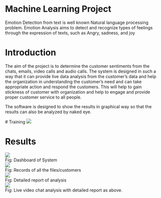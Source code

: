 # Machine Learning Project
Emotion Detection from text is well known Natural language processing problem.
Emotion Analysis aims to detect and recognize types of feelings through the expression of texts, such as
Angry, sadness, and joy
# Introduction
 <p>The aim of the project is to determine the customer sentiments from the chats, emails, video calls and audio calls. The system is designed in such a way that it can provide live data analysis from the customer’s data and help the organization in understanding the customer’s need and can take appropriate action and respond the customers. This will help to gain stickness of customer with organization and help to engage and provide proper customer service to all people.</p>
 <p>The software is designed to show the results in graphical way so that the results can also be analyzed by naked eye.</p>
# Training
<img src="https://user-images.githubusercontent.com/42066122/111740105-2c100f80-88aa-11eb-936d-2864ba34c3fe.png" class="img-fluid">

# Results
<img src="https://user-images.githubusercontent.com/42066122/111740299-84471180-88aa-11eb-99a7-4d766967cb3f.png" class="img-fluid"><br>
Fig: Dashboard of System <br>
<img src="https://user-images.githubusercontent.com/42066122/111740326-8dd07980-88aa-11eb-809a-d96fde0c43a1.png" class="img-fluid"><br>
Fig: Records of all the files/customers<br>
<img src="https://user-images.githubusercontent.com/42066122/111740344-9923a500-88aa-11eb-91e8-4302b126ce01.png" class="img-fluid"><br>
Fig: Detailed report of analysis<br>
<img src="https://user-images.githubusercontent.com/42066122/111740837-6e861c00-88ab-11eb-8af6-87328041c9ea.png" class="img-fluid"><br>
Fig: Live video chat analysis with detailed report as above.
